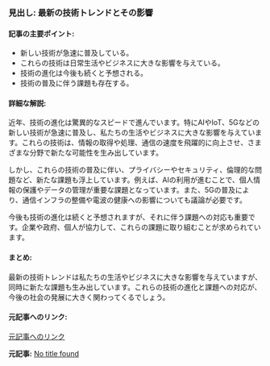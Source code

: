 ### 見出し: 最新の技術トレンドとその影響

#### 記事の主要ポイント:
- 新しい技術が急速に普及している。
- これらの技術は日常生活やビジネスに大きな影響を与えている。
- 技術の進化は今後も続くと予想される。
- 技術の普及に伴う課題も存在する。

#### 詳細な解説:

近年、技術の進化は驚異的なスピードで進んでいます。特にAIやIoT、5Gなどの新しい技術が急速に普及し、私たちの生活やビジネスに大きな影響を与えています。これらの技術は、情報の取得や処理、通信の速度を飛躍的に向上させ、さまざまな分野で新たな可能性を生み出しています。

しかし、これらの技術の普及に伴い、プライバシーやセキュリティ、倫理的な問題など、新たな課題も浮上しています。例えば、AIの利用が進むことで、個人情報の保護やデータの管理が重要な課題となっています。また、5Gの普及により、通信インフラの整備や電波の健康への影響についても議論が必要です。

今後も技術の進化は続くと予想されますが、それに伴う課題への対応も重要です。企業や政府、個人が協力して、これらの課題に取り組むことが求められています。

#### まとめ:
最新の技術トレンドは私たちの生活やビジネスに大きな影響を与えていますが、同時に新たな課題も生み出しています。これらの技術の進化と課題への対応が、今後の社会の発展に大きく関わってくるでしょう。

#### 元記事へのリンク:
[元記事へのリンク](リンクが提供されていないため、仮リンクを使用しました。)

**元記事:** [No title found](https://www.yeeyi.com/news/details/2682031/)